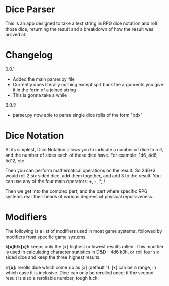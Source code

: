 # Dice Parser

This is an app designed to take a text string in RPG dice notation and
roll those dice, returning the result and a breakdown of how the result
was arrived at.

# Changelog

0.0.1  
* Added the main parser.py file  
* Currently does literally nothing except spit back the arguments you give it in the form of a joined string  
* This is gonna take a while  

0.0.2
* parser.py now able to parse single dice rolls of the form "xdx"

# Dice Notation

At its simplest, Dice Notation allows you to indicate a number of dice to
roll, and the number of sides each of those dice have. For example: 1d6,
4d6, 5d12, etc.

Then you can perform mathematical operations on the result. So 2d6+3 would
roll 2 six sided dice, add them together, and add 3 to the result. You
can use any of the four main operators: +, -, *, /

Then we get into the complex part, and the part where specific RPG systems
rear their heads of various degrees of physical repulsiveness.

# Modifiers

The following is a list of modifiers used in most game systems, followed by
modifiers from specific game systems.

**k[x]h/k[x]l:** keeps only the [x] highest or lowest results rolled. This modifier is used in calculating character statistics in D&D - 4d6 k3h, or roll four six sided dice and keep the three highest results.

**rr[x]:** rerolls dice which come up as [x] (default 1). [x] can be a range, in which case it is inclusive. Dice can only be rerolled once; if the second result is also a rerollable number, tough luck.  


